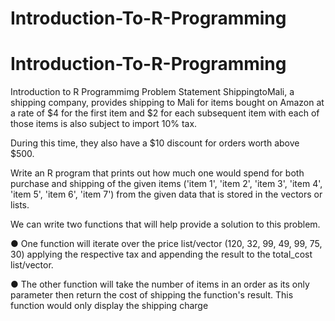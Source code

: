 # Introduction-To-R-Programming
# Introduction-To-R-Programming
Introduction to R Programmimg
Problem Statement
ShippingtoMali, a shipping company, provides shipping to Mali for items bought on Amazon at a rate of $4 for the first item and $2 for each subsequent item with each of those items is also subject to import 10% tax.

During this time, they also have a $10 discount for orders worth above $500.

Write an R program that prints out how much one would spend for both purchase and shipping of the given items ('item 1', 'item 2', 'item 3', 'item 4', 'item 5', 'item 6', 'item 7') from the given data that is stored in the vectors or lists.

We can write two functions that will help provide a solution to this problem.

● One function will iterate over the price list/vector (120, 32, 99, 49, 99, 75, 30) applying the respective tax and appending the result to the total_cost list/vector.

● The other function will take the number of items in an order as its only parameter then return the cost of shipping the function's result. This function would only display the shipping charge
